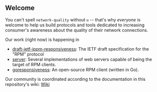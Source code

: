## Welcome

You can't spell `network-quality` without `u` -- that's why *everyone* is welcome to help us build protocols and tools dedicated to increasing consumer's awareness about the quality of their network connections. 

Our work (right now) is happening in 

- [draft-ietf-ippm-responsiveness](http://www.github.com/network-quality/draft-ietf-ippm-responsiveness): The IETF draft specification for the "RPM" protocol
- [server](http://www.github.com/network-quality/server): Several implementations of web servers capable of being the target of RPM clients.
- [goresponsiveness](http://www.github.com/network-quality/goresponsiveness): An open-source RPM client (written in Go).

Our community is coordinated according to the documentation in this repository's wiki: [Wiki](https://github.com/network-quality/community/wiki)
